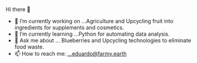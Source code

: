 Hi there 👋
- 🔭 I’m currently working on ...Agriculture and Upcycling fruit into ingredients for supplements and cosmetics.
- 🌱 I’m currently learning ...Python for automating data analysis.
- 💬 Ask me about ...  Blueberries and Upcycling technologies to eliminate food waste.
- 📫 How to reach me: ...eduardo@farmy.earth
